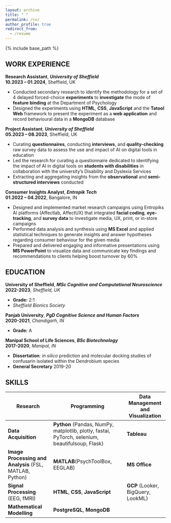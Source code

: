 ```yaml
---
layout: archive
title: " "
permalink: /cv/
author_profile: true
redirect_from:
  - /resume
---
```


{% include base_path %}

## WORK EXPERIENCE

**Research Assistant**, **_University of Sheffield_**  
**10.2023 – 01.2024**, Sheffield, UK

- Conducted secondary research to identify the methodology for a set of 4 delayed forced-choice **experiments** to **investigate** the mode of **feature binding** at the Department of Psychology
- Designed the experiments using **HTML**, **CSS**, **JavaScript** and the **Tatool Web** framework to present the experiment as a **web application** and record behavioural data in a **MongoDB** database

**Project Assistant**, **_University of Sheffield_**  
**05.2023 – 08.2023**, Sheffield, UK

- Curating **questionnaires**, conducting **interviews**, and **quality-checking** raw survey data to assess the use and impact of AI on digital tools in education
- Led the research for curating a questionnaire dedicated to identifying the impact of AI in digital tools on **students with disabilities** in collaboration with the university’s Disability and Dyslexia Services
- Extracting and aggregating insights from the **observational** and **semi-structured interviews** conducted

**Consumer Insights Analyst**, **_Entropik Tech_**<br>
**01.2022 – 04.2022**, Bangalore, IN

- Designed and implemented market research campaigns using Entropiks AI platforms (Affectlab, AffectUX) that integrated **facial coding**, **eye-tracking**, and **survey data** to investigate media, UX, print, or in-store campaigns
- Performed data analysis and synthesis using **MS Excel** and applied statistical techniques to generate insights and answer hypotheses regarding consumer behaviour for the given media
- Prepared and delivered engaging and informative presentations using **MS PowerPoint** to visualize data and communicate key findings and recommendations to clients helping boost turnover by 60%

## EDUCATION

**University of Sheffield**, **_MSc Cognitive and Computational Neuroscience_**  
**2022-2023**, _Sheffield, UK_

- **Grade:** 2:1
- _Sheffield Bionics Society_

**Panjab University**, **_PgD Cognitive Science and Human Factors_**  
**2020-2021**, _Chandigarh, IN_

- **Grade:** A

**Manipal School of Life Sciences**, **_BSc Biotechnology_**  
**2017-2020**, _Manipal, IN_

- **Dissertation**: _in silico_ prediction and molecular docking studies of confusarin isolated within the Dendrobium species
- **General Secretary** 2019-20

## SKILLS

| Research                                                | Programming                                                                                     | Data Management and Visualization  |
| ------------------------------------------------------- | ----------------------------------------------------------------------------------------------- | ---------------------------------- |
| **Data Acquisition**                                    | **Python** (Pandas, NumPy, matplotlib, plotly, fastai, PyTorch, selenium, beautifulsoup, Flask) | **Tableau**                        |
| **Image Processing and Analysis** (FSL, MATLAB, Python) | **MATLAB**(PsychToolBox, EEGLAB)                                                                | **MS Office**                      |
| **Signal Processing** (EEG, fMRI)                       | **HTML**, **CSS**, **JavaScript**                                                               | **GCP** (Looker, BigQuery, LookML) |
| **Mathematical Modelling**                              | **PostgreSQL**, **MongoDB**                                                                     |                                    |
